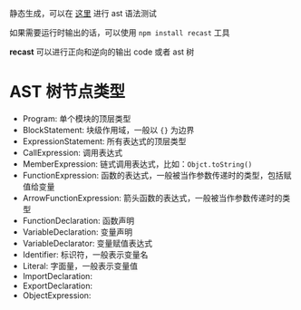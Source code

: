 静态生成，可以在 [这里](https://astexplorer.net/) 进行 ast 语法测试

如果需要运行时输出的话，可以使用 `npm install recast` 工具

**recast** 可以进行正向和逆向的输出 code 或者 ast 树

# AST 树节点类型
- Program: 单个模块的顶层类型
- BlockStatement: 块级作用域，一般以 `{}` 为边界
- ExpressionStatement: 所有表达式的顶层类型
- CallExpression: 调用表达式
- MemberExpression: 链式调用表达式，比如：`Objct.toString()`
- FunctionExpression: 函数的表达式，一般被当作参数传递时的类型，包括赋值给变量
- ArrowFunctionExpression: 箭头函数的表达式，一般被当作参数传递时的类型
- FunctionDeclaration: 函数声明
- VariableDeclaration: 变量声明
- VariableDeclarator: 变量赋值表达式
- Identifier: 标识符，一般表示变量名
- Literal: 字面量，一般表示变量值
- ImportDeclaration: 
- ExportDeclaration: 
- ObjectExpression:
